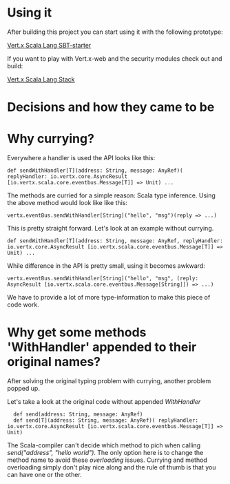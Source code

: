 Using it
========

After building this project you can start using it with the following prototype:

[Vert.x Scala Lang SBT-starter](https://github.com/codepitbull/vertx-scala-sbt)

If you want to play with Vert.x-web and the security modules check out and build:

[Vert.x Scala Lang Stack](https://github.com/codepitbull/vertx-lang-scala-stack)

Decisions and how they came to be
=================================

Why currying?
=============

Everywhere a handler is used the API looks like this:
```
def sendWithHandler[T](address: String, message: AnyRef)( replyHandler: io.vertx.core.AsyncResult [io.vertx.scala.core.eventbus.Message[T]] => Unit) ...
```
The methods are curried for a simple reason: Scala type inference. Using the above method would look like like this:
```
vertx.eventBus.sendWithHandler[String]("hello", "msg")(reply => ...)
```
This is pretty straight forward. Let's look at an example without currying.
```
def sendWithHandler[T](address: String, message: AnyRef, replyHandler: io.vertx.core.AsyncResult [io.vertx.scala.core.eventbus.Message[T]] => Unit) ...
```
While difference in the API is pretty small, using it becomes awkward:
```
vertx.eventBus.sendWithHandler[String]("hello", "msg", (reply: AsyncResult [io.vertx.scala.core.eventbus.Message[String]]) => ...)
```
We have to provide a lot of more type-information to make this piece of code work. 

Why get some methods 'WithHandler' appended to their original names?
====================================================================
After solving the original typing problem with currying, another problem popped up.

Let's take a look at the original code without appended *WithHandler*
```
  def send(address: String, message: AnyRef)
  def send[T](address: String, message: AnyRef)( replyHandler: io.vertx.core.AsyncResult [io.vertx.scala.core.eventbus.Message[T]] => Unit)
```
The Scala-compiler can't decide which method to pich when calling _send("address", "hello world")_. The only option here is to change the method name
to avoid these _overloading_ issues. Currying and method overloading simply don't play nice along and the rule of thumb is that you can have one or the 
other.
